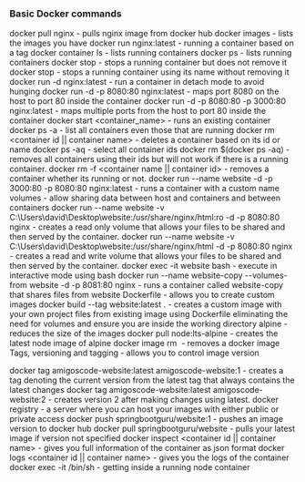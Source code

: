 ### Basic Docker commands 

docker pull nginx - pulls nginx image from docker hub
docker images - lists the images you have
docker run nginx:latest - running a container based on a tag
docker container ls - lists running containers
docker ps - lists running containers
docker stop <container id> - stops a running container but does not remove it
docker stop <container name> - stops a running container using its name without removing it
docker run -d nginx:latest - run a container in detach mode to avoid hunging
docker run -d -p 8080:80 nginx:latest - maps port 8080 on the host to port 80 inside the container
docker run -d -p 8080:80 -p 3000:80 nginx:latest - maps multiple ports from the host to port 80 inside the container
docker start <container_name> - runs an existing container
docker ps -a - list all containers even those that are running
docker rm <container id || container name> - deletes a container based on its id or name
docker ps -aq - select all container ids
docker rm $(docker ps -aq) - removes all containers using their ids but will not work if there is a running container.
docker rm -f <container name || container id> - removes a container whether its running or not.
docker run --name website -d -p 3000:80 -p 8080:80 nginx:latest - runs a container with a custom name
volumes - allow sharing data between host and containers and between containers
docker run --name website -v C:\Users\david\Desktop\website:/usr/share/nginx/html:ro -d -p 8080:80 nginx - 
		creates a read only volume that allows your files to be shared and then served by the container.
docker run --name website -v C:\Users\david\Desktop\website:/usr/share/nginx/html -d -p 8080:80 nginx - 
		creates a read and write volume that allows your files to be shared and then served by the container.
docker exec -it website bash - execute in interactive mode using bash
docker run --name website-copy --volumes-from website -d -p 8081:80 nginx - 
		runs a container called website-copy that shares files from website
Dockerfile - allows you to create custom images
docker build --tag website:latest . - 
		creates a custom image with your own project files from existing image using 
		Dockerfile eliminating the need for volumes and ensure you are inside the working directory
alpine - reduces the size of the images
docker pull node:lts-alpine - creates the latest node image of alpine
docker image rm <image id> - removes a docker image
Tags, versioning and tagging - allows you to control image version

docker tag amigoscode-website:latest amigoscode-website:1 - 
		creates a tag denoting the current version from the latest tag that always contains the latest changes
docker tag amigoscode-website:latest amigoscode-website:2 -
		creates version 2 after making changes using latest.
docker registry - a server where you can host your images with either public or private access
docker push springbootguru/website:1 - pushes an image version to docker hub
docker pull springbootguru/website - pulls your latest image if version not specified
docker inspect <container id || container name> - gives you full information of the container as json format
docker logs <container id || container name> - gives you the logs of the container
docker exec -it <container id> /bin/sh - getting inside a running node container





